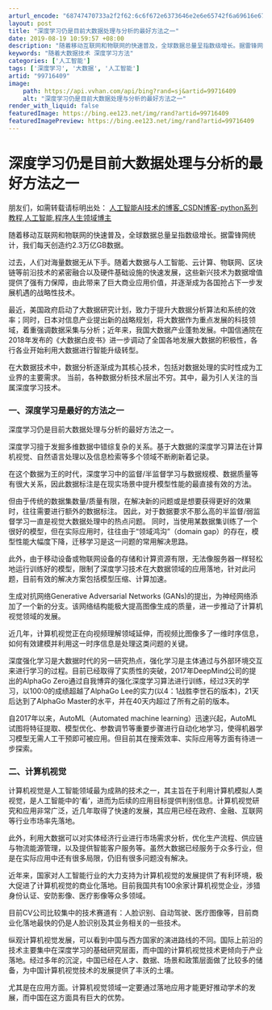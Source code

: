 ```yaml
---
arturl_encode: "68747470733a2f2f62:6c6f672e6373646e2e6e65742f6a69616e676a756e73686f77:2f61727469636c652f64657461696c732f3939373136343039"
layout: post
title: "深度学习仍是目前大数据处理与分析的最好方法之一"
date: 2019-08-19 10:59:57 +08:00
description: "随着移动互联网和物联网的快速普及，全球数据总量呈指数级增长。据雷锋网统计，我们每天创造约2.3万亿G"
keywords: "随着大数据技术 深度学习方法"
categories: ['人工智能']
tags: ['深度学习', '大数据', '人工智能']
artid: "99716409"
image:
    path: https://api.vvhan.com/api/bing?rand=sj&artid=99716409
    alt: "深度学习仍是目前大数据处理与分析的最好方法之一"
render_with_liquid: false
featuredImage: https://bing.ee123.net/img/rand?artid=99716409
featuredImagePreview: https://bing.ee123.net/img/rand?artid=99716409
---
```


# 深度学习仍是目前大数据处理与分析的最好方法之一

朋友们，如需转载请标明出处：
[人工智能AI技术的博客_CSDN博客-python系列教程,人工智能,程序人生领域博主](http://blog.csdn.net/jiangjunshow "人工智能AI技术的博客_CSDN博客-python系列教程,人工智能,程序人生领域博主")

随着移动互联网和物联网的快速普及，全球数据总量呈指数级增长。据雷锋网统计，我们每天创造约2.3万亿GB数据。

过去，人们对海量数据无从下手。随着大数据与人工智能、云计算、物联网、区块链等前沿技术的紧密融合以及硬件基础设施的快速发展，这些新兴技术为数据增值提供了强有力保障，由此带来了巨大商业应用价值，并逐渐成为各国抢占下一步发展机遇的战略性技术。

最近，美国政府启动了大数据研究计划，致力于提升大数据分析算法和系统的效率；同时，日本对信息产业提出新的战略规划，将大数据作为重点发展的科技领域，着重强调数据采集与分析；近年来，我国大数据产业蓬勃发展。中国信通院在2018年发布的《大数据白皮书》进一步调动了全国各地发展大数据的积极性，各行各业开始利用大数据进行智能升级转型。

在大数据技术中，数据分析逐渐成为其核心技术，包括对数据处理的实时性成为工业界的主要需求。 当前，各种数据分析技术层出不穷。其中，最为引人关注的当属深度学习技术。

### 一、深度学习是最好的方法之一

深度学习仍是目前大数据处理与分析的最好方法之一。

深度学习擅于发掘多维数据中错综复杂的关系。基于大数据的深度学习算法在计算机视觉、自然语言处理以及信息检索等多个领域不断刷新着记录。

在这个数据为王的时代，深度学习中的监督/半监督学习与数据规模、数据质量等有很大关系，因此数据标注是在现实场景中提升模型性能的最直接有效的方法。

但由于传统的数据集数量/质量有限，在解决新的问题或是想要获得更好的效果时，往往需要进行额外的数据标注。 因此，对于数据要求不那么高的半监督/弱监督学习一直是视觉大数据处理中的热点问题。 同时，当使用某数据集训练了一个很好的模型，但在实际应用时，往往由于“领域鸿沟”（domain gap）的存在，模型性能大幅度下降，迁移学习是这一问题的常用解决思路。

此外，由于移动设备或物联网设备的存储和计算资源有限，无法像服务器一样轻松地运行训练好的模型，限制了深度学习技术在大数据领域的应用落地，针对此问题，目前有效的解决方案包括模型压缩、计算加速。

生成对抗网络Generative Adversarial Networks (GANs)的提出，为神经网络添加了一个新的分支。该网络结构能极大提高图像生成的质量，进一步推动了计算机视觉领域的发展。

近几年，计算机视觉正在向视频理解领域延伸，而视频比图像多了一维时序信息，如何有效建模并利用这一时序信息是处理这类问题的关键。

深度强化学习是大数据时代的另一研究热点，强化学习是主体通过与外部环境交互来进行学习的过程。目前已经取得了实质性的突破，2017年DeepMind公司的提出的AlphaGo Zero通过自我博弈的强化深度学习算法进行训练，经过3天的学习，以100:0的成绩超越了AlphaGo Lee的实力(以4：1战胜李世石的版本)，21天后达到了AlphaGo Master的水平，并在40天内超过了所有之前的版本。

自2017年以来，AutoML（Automated machine learning）迅速兴起，AutoML试图将特征提取、模型优化、参数调节等重要步骤进行自动化地学习，使得机器学习模型无需人工干预即可被应用。但目前其在搜索效率、实际应用等方面有待进一步探索。

### 二、计算机视觉

计算机视觉是人工智能领域最为成熟的技术之一，其主旨在于利用计算机模拟人类视觉，是人工智能中的‘看’，进而为后续的应用目标提供判别信息。计算机视觉研究和应用非常广泛，近几年取得了快速的发展，其应用已经在政府、金融、互联网等行业市场率先落地。

此外，利用大数据可以对实体经济行业进行市场需求分析，优化生产流程、供应链与物流能源管理，以及提供智能客户服务等。虽然大数据已经服务于众多行业，但是在实际应用中还有很多局限，仍旧有很多问题没有解决。

近年来，国家对人工智能行业的大力支持为计算机视觉的发展提供了有利环境，极大促进了计算机视觉的商业化落地。目前我国共有100余家计算机视觉企业，涉猎身份认证、安防影像、医疗影像等众多领域。

目前CV公司比较集中的技术赛道有：人脸识别、自动驾驶、医疗图像等，目前商业化落地最快的仍是人脸识别及其业务相关的一些技术。

纵观计算机视觉发展，可以看到中国与西方国家的演进路线的不同。国际上前沿的技术主要集中在深度学习的基础研究层面，而中国的计算机视觉技术更倾向于产业落地。经过多年的沉淀，中国已经在人才、数据、场景和政策层面做了比较多的储备，为中国计算机视觉技术的发展提供了丰沃的土壤。

尤其是在应用方面。计算机视觉领域一定要通过落地应用才能更好推动学术的发展，而中国在这方面具有巨大的优势。